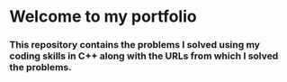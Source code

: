 # Welcome to my portfolio
### This repository contains the problems I solved using my coding skills in C++ along with the URLs from which I solved the problems.
